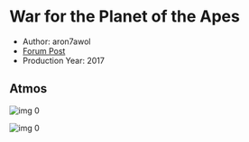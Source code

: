 # War for the Planet of the Apes

* Author: aron7awol
* [Forum Post](https://www.avsforum.com/threads/bass-eq-for-filtered-movies.2995212/post-57688608)
* Production Year: 2017

## Atmos

![img 0](https://i.imgur.com/R3wDV26.jpg)

![img 0](https://i.imgur.com/S0pzCEd.jpg)

